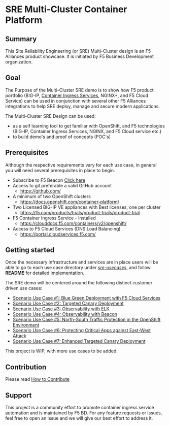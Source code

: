 # SRE Multi-Cluster Container Platform

## Summary
This Site Reliability Engineering (or SRE) Multi-Cluster design is an F5 Alliances product showcase. It is initiated by F5 Business Development organization.

## Goal

The Purpose of the Multi-Cluster  SRE demo is to show how F5 product portfolio (BIG-IP, [Container Ingress Services](https://github.com/F5Networks/k8s-bigip-ctlr),  NGINX+, and F5 Cloud Service) can be used in conjunction with several other F5 Alliances integrations to help SRE deploy, manage and secure modern applications.


The Multi-Cluster SRE Design can be used:
- as a self learning tool to get familiar with OpenShift, and F5 technologies (BIG-IP, Container Ingress Services, NGINX, and F5 Cloud service etc.) 
- to build demo's and proof of concepts (POC's)


## Prerequisites
Although the respective requirements vary for each use case, in general you will need several prerequisites in place to begin.

- Subscribe to F5 Beacon [Click here](Beacon%20Subscription.pdf)
- Access to git preferable a valid GitHub account
  - https://github.com/
- A minimum of two OpenShift clusters
  - https://docs.openshift.com/container-platform/
- Two Licensed BIG-IP VE appliances with Best licenses, one per cluster
  - https://f5.com/products/trials/product-trials/product-trial
- F5 Container Ingress Service - Installed
  - https://clouddocs.f5.com/containers/v2/openshift/
- Access to F5 Cloud Services (DNS Load Balancing)
  - https://portal.cloudservices.f5.com/



## Getting started

Once the necessary infrastructure and services are in place users will be able to go to each use case directory under [*sre-usecases*](sre-usecases), and follow  **README** for detailed implementation.

The SRE demo will be centered around the following distinct customer driven use cases:


- [Scenario Use Case #1: Blue Green Deployment with F5 Cloud Services](./sre-usecases/02-blue-green-deployment/README.md)
- [Scenario Use Case #2: Targeted Canary Deployment](sre-usecases/01-targeted-canary/README.md)
- [Scenario Use Case #3: Observability with ELK](sre-usecases/03-observability-for-targeted-canary-with-ELK /README.md)
- [Scenario Use Case #4: Observability with Beacon](sre-usecases/04-observability-for-code-to-customer-with-Beacon/README.md)
- [Scenario Use Case #5: North-South Traffic Protection in the OpenShift Environment](sre-usecases/05-north_south_protection/README.md)
- [Scenario Use Case #6: Protecting Critical Apps against East-West Attack](sre-usecases/06-east_west_attack/README.md)
- [Scenario Use Case #7: Enhanced Targeted Canary Deployment](sre-usecases/07-enhanced_targeted_canary/README.md)

This project is WIP, with more use cases to be added.

## Contribution

Please read [How to Contribute](CONTRIBUTING.md)

## Support

This project is a community effort to promote container ingress service automation and is maintained by F5 BD. For any feature requests or issues, feel free to open an issue and we will give our best effort to address it.
